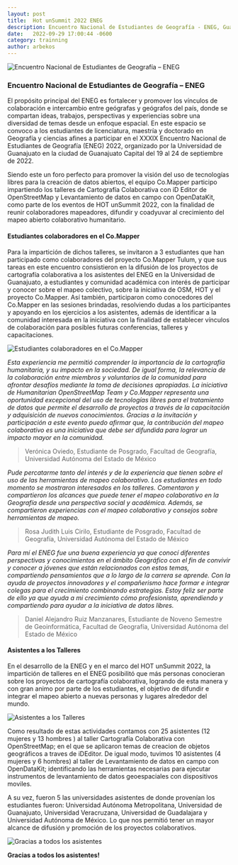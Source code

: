 ```yaml
---
layout: post
title:  Hot unSummit 2022 ENEG
description: Encuentro Nacional de Estudiantes de Geografía - ENEG, Guanajuato México.
date:   2022-09-29 17:00:44 -0600
category: trainning
author: arbekos
---
```


![Encuentro Nacional de Estudiantes de Geografía – ENEG](https://cdn.comapper.org/website/posts/eneg.jpg "Encuentro Nacional de Estudiantes de Geografía – ENEG")

### Encuentro Nacional de Estudiantes de Geografía – ENEG

El propósito principal del ENEG es fortalecer y promover los vínculos de colaboración e intercambio entre geógrafas y geógrafos del país, donde se compartan ideas, trabajos, perspectivas y experiencias sobre una diversidad de temas desde un enfoque espacial. En este espacio se convoco a los estudiantes de licenciatura, maestría y doctorado en Geografía y ciencias afines a participar en el XXXIX Encuentro Nacional de Estudiantes de Geografía (ENEG) 2022, organizado por la Universidad de Guanajuato en la ciudad de Guanajuato Capital del 19 al 24 de septiembre de 2022.

Siendo este un foro perfecto para promover la visión del uso de tecnologías libres para la creación de datos abiertos, el equipo Co.Mapper participo impartiendo los talleres de Cartografía Colaborativa con iD Editor de OpenStreetMap y Levantamiento de datos en campo con OpenDataKit, como parte de los eventos de HOT unSummit 2022, con la finalidad de reunir colaboradores mapeadores, difundir y coadyuvar al crecimiento del mapeo abierto colaborativo humanitario.

#### Estudiantes colaboradores en el Co.Mapper

Para la impartición de dichos talleres, se invitaron a 3 estudiantes que han participado como colaboradores del proyecto Co.Mapper Tulum, y que sus tareas en este encuentro consistieron en la difusión de los proyectos de cartografía colaborativa a los asistentes del ENEG en la Universidad de Guanajuato, a estudiantes y comunidad académica con interés de participar y conocer sobre el mapeo colectivo, sobre la iniciativa de OSM, HOT y el proyecto Co.Mapper. Así también, participaron como conocedores del Co.Mapper en las sesiones brindadas, resolviendo dudas a los participantes y apoyando en los ejercicios a los asistentes, además de identificar a la comunidad interesada en la iniciativa con la finalidad de establecer vínculos de colaboración para posibles futuras conferencias, talleres y capacitaciones.

![Estudiantes colaboradores en el Co.Mapper](https://cdn.comapper.org/website/posts/enegcf.jpg "Estudiantes colaboradores en el Co.Mapper")

*Esta experiencia me permitió comprender la importancia de la cartografía humanitaria, y su impacto en la sociedad. De igual forma, la relevancia de la colaboración entre miembros y voluntarios de la comunidad para afrontar desafíos mediante la toma de decisiones apropiadas. La iniciativa de Humanitarian OpenStreetMap Team y Co.Mapper representa una oportunidad excepcional del uso de tecnologías libres para el tratamiento de datos que permite el desarrollo de proyectos a través de la capacitación y adquisición de nuevos conocimientos. Gracias a la invitación y participación a este evento puedo afirmar que, la contribución del mapeo colaborativo es una iniciativa que debe ser difundida para lograr un impacto mayor en la comunidad.*

> Verónica Oviedo,
> Estudiante de Posgrado, Facultad de Geografía,
> Universidad Autónoma del Estado de México

*Pude percatarme tanto del interés y de la experiencia que tienen sobre el uso de las herramientas de mapeo colaborativo. Los estudiantes en todo momento se mostraron interesados en los talleres. Comentaron y compartieron los alcances que puede tener el mapeo colaborativo en la Geografía desde una perspectiva social y académica. Además, se compartieron experiencias con el mapeo colaborativo y consejos sobre herramientas de mapeo.*

> Rosa Judith Luis Cirilo,
> Estudiante de Posgrado, Facultad de Geografía,
> Universidad Autónoma del Estado de México

*Para mí el ENEG fue una buena experiencia ya que conocí diferentes perspectivas y conocimientos en el ámbito Geográfico con el fin de convivir y conocer a jóvenes que están relacionados con estos temas, compartiendo pensamientos que a lo largo de la carrera se aprende. Con la ayuda de proyectos innovadores y el compañerismo hace formar e integrar colegas para el crecimiento combinando estrategias. Estoy feliz ser parte de ello ya que ayuda a mi crecimiento cómo profesionista, aprendiendo y compartiendo para ayudar a la iniciativa de datos libres.*

> Daniel Alejandro Ruiz Manzanares,
> Estudiante de Noveno Semestre de Geoinformática, Facultad de Geografía,
> Universidad Autónoma del Estado de México

#### Asistentes a los Talleres

En el desarrollo de la ENEG y en el marco del HOT unSummit 2022, la impartición de talleres en el ENEG posibilitó que más personas conocieran sobre los proyectos de cartografía colaborativa, logrando de esta manera y con gran animo por parte de los estudiantes, el objetivo de difundir e integrar el mapeo abierto a nuevas personas y lugares alrededor del mundo.

![Asistentes a los Talleres](https://cdn.comapper.org/website/posts/eneg3.jpg "Asistentes a los Talleres")

Como resultado de estas actividades contamos con 25 asistentes (12 mujeres y 13 hombres ) al taller Cartografía Colaborativa con OpenStreetMap; en el que se aplicaron temas de creacion de objetos geográficos a traves de iDEditor. De igual modo, tuvimos 10 asistentes (4 mujeres y 6 hombres) al taller de Levantamiento de datos en campo con OpenDataKit; identificando las herramientas necesarias para ejecutar instrumentos de levantamiento de datos geoespaciales con dispositivos moviles.

A su vez, fueron 5 las universidades asistentes de donde provenían los estudiantes fueron: Universidad Autónoma Metropolitana, Universidad de Guanajuato, Universidad Veracruzana, Universidad de Guadalajara y Universidad Autónoma de México. Lo que nos permitió tener un mayor alcance de difusión y promoción de los proyectos colaborativos.

![Gracias a todos los asistentes](https://cdn.comapper.org/website/posts/eneg4.jpg "Gracias a todos los asistentes")

**Gracias a todos los asistentes!**